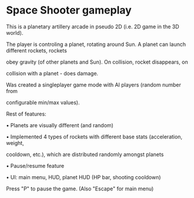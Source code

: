 # Space Shooter gameplay

This is a planetary artillery arcade in pseudo 2D (i.e. 2D game in the 3D world).

The player is controling a planet, rotating around Sun. A planet can launch different rockets, rockets

obey gravity (of other planets and Sun). On collision, rocket disappears, on 

collision with a planet - does damage. 

Was created a singleplayer game mode with AI players (random number from 

configurable min/max values). 


Rest of features:

• Planets are visually different (and random) 

• Implemented 4 types of rockets with different base stats (acceleration, weight, 

cooldown, etc.), which are distributed randomly amongst planets 

• Pause/resume feature 

• UI: main menu, HUD, planet HUD (HP bar, shooting cooldown) 


Press "P" to pause the game. (Also "Escape" for main menu)
